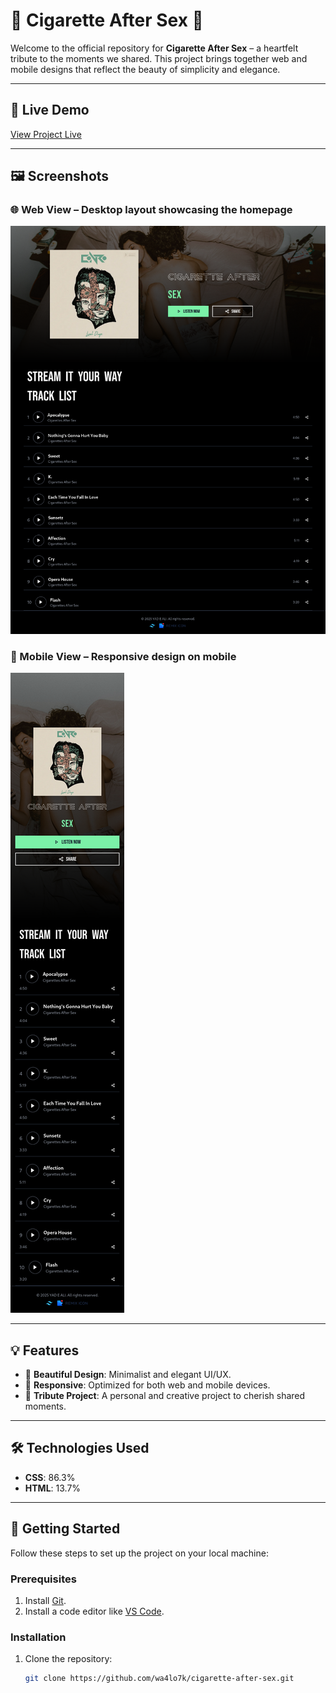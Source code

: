 # 🌌 Cigarette After Sex 🖤

Welcome to the official repository for **Cigarette After Sex** – a heartfelt tribute to the moments we shared. This project brings together web and mobile designs that reflect the beauty of simplicity and elegance.

---

## 🔗 Live Demo

[View Project Live](https://your-live-link-here.com) <!-- Replace with actual link when available -->

---

## 🖼️ Screenshots

### 🌐 Web View – Desktop layout showcasing the homepage
![Web View](/images/web-version.png)

### 📱 Mobile View – Responsive design on mobile
![Mobile View](/images/mobile-version.png)

---

## 💡 Features

- 🎨 **Beautiful Design**: Minimalist and elegant UI/UX.
- 📱 **Responsive**: Optimized for both web and mobile devices.
- 🌟 **Tribute Project**: A personal and creative project to cherish shared moments.

---

## 🛠️ Technologies Used

- **CSS**: 86.3%
- **HTML**: 13.7%

---

## 🚀 Getting Started

Follow these steps to set up the project on your local machine:

### Prerequisites
1. Install [Git](https://git-scm.com/).
2. Install a code editor like [VS Code](https://code.visualstudio.com/).

### Installation
1. Clone the repository:
   ```bash
   git clone https://github.com/wa4lo7k/cigarette-after-sex.git
